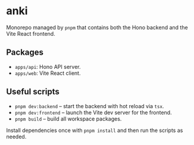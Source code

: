 # anki

Monorepo managed by `pnpm` that contains both the Hono backend and the Vite React frontend.

## Packages

- `apps/api`: Hono API server.
- `apps/web`: Vite React client.

## Useful scripts

- `pnpm dev:backend` – start the backend with hot reload via `tsx`.
- `pnpm dev:frontend` – launch the Vite dev server for the frontend.
- `pnpm build` – build all workspace packages.

Install dependencies once with `pnpm install` and then run the scripts as needed.
